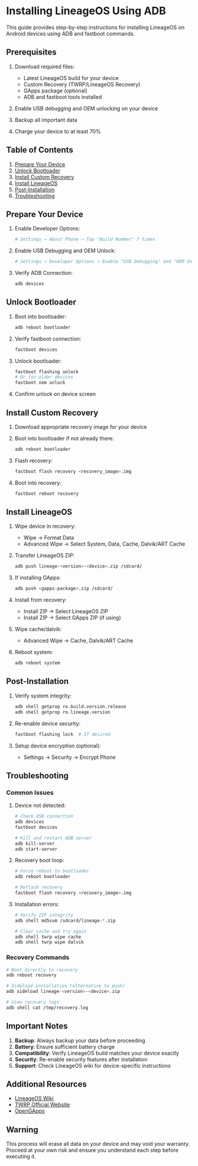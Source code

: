 # Installing LineageOS Using ADB

This guide provides step-by-step instructions for installing LineageOS on Android devices using ADB and fastboot commands.

## Prerequisites

1. Download required files:
   - Latest LineageOS build for your device
   - Custom Recovery (TWRP/LineageOS Recovery)
   - GApps package (optional)
   - ADB and fastboot tools installed

2. Enable USB debugging and OEM unlocking on your device
3. Backup all important data
4. Charge your device to at least 70%

## Table of Contents

1. [Prepare Your Device](#prepare-your-device)
2. [Unlock Bootloader](#unlock-bootloader)
3. [Install Custom Recovery](#install-custom-recovery)
4. [Install LineageOS](#install-lineageos)
5. [Post-Installation](#post-installation)
6. [Troubleshooting](#troubleshooting)

## Prepare Your Device

1. Enable Developer Options:
   ```bash
   # Settings → About Phone → Tap "Build Number" 7 times
   ```

2. Enable USB Debugging and OEM Unlock:
   ```bash
   # Settings → Developer Options → Enable "USB Debugging" and "OEM Unlocking"
   ```

3. Verify ADB Connection:
   ```bash
   adb devices
   ```

## Unlock Bootloader

1. Boot into bootloader:
   ```bash
   adb reboot bootloader
   ```

2. Verify fastboot connection:
   ```bash
   fastboot devices
   ```

3. Unlock bootloader:
   ```bash
   fastboot flashing unlock
   # Or for older devices
   fastboot oem unlock
   ```

4. Confirm unlock on device screen

## Install Custom Recovery

1. Download appropriate recovery image for your device

2. Boot into bootloader if not already there:
   ```bash
   adb reboot bootloader
   ```

3. Flash recovery:
   ```bash
   fastboot flash recovery <recovery_image>.img
   ```

4. Boot into recovery:
   ```bash
   fastboot reboot recovery
   ```

## Install LineageOS

1. Wipe device in recovery:
   - Wipe → Format Data
   - Advanced Wipe → Select System, Data, Cache, Dalvik/ART Cache

2. Transfer LineageOS ZIP:
   ```bash
   adb push lineage-<version>-<device>.zip /sdcard/
   ```

3. If installing GApps:
   ```bash
   adb push <gapps-package>.zip /sdcard/
   ```

4. Install from recovery:
   - Install ZIP → Select LineageOS ZIP
   - Install ZIP → Select GApps ZIP (if using)

5. Wipe cache/dalvik:
   - Advanced Wipe → Cache, Dalvik/ART Cache

6. Reboot system:
   ```bash
   adb reboot system
   ```

## Post-Installation

1. Verify system integrity:
   ```bash
   adb shell getprop ro.build.version.release
   adb shell getprop ro.lineage.version
   ```

2. Re-enable device security:
   ```bash
   fastboot flashing lock  # If desired
   ```

3. Setup device encryption (optional):
   - Settings → Security → Encrypt Phone

## Troubleshooting

### Common Issues

1. Device not detected:
   ```bash
   # Check USB connection
   adb devices
   fastboot devices

   # Kill and restart ADB server
   adb kill-server
   adb start-server
   ```

2. Recovery boot loop:
   ```bash
   # Force reboot to bootloader
   adb reboot bootloader

   # Reflash recovery
   fastboot flash recovery <recovery_image>.img
   ```

3. Installation errors:
   ```bash
   # Verify ZIP integrity
   adb shell md5sum /sdcard/lineage-*.zip

   # Clear cache and try again
   adb shell twrp wipe cache
   adb shell twrp wipe dalvik
   ```

### Recovery Commands

```bash
# Boot directly to recovery
adb reboot recovery

# Sideload installation (alternative to push)
adb sideload lineage-<version>-<device>.zip

# View recovery logs
adb shell cat /tmp/recovery.log
```

## Important Notes

1. **Backup**: Always backup your data before proceeding
2. **Battery**: Ensure sufficient battery charge
3. **Compatibility**: Verify LineageOS build matches your device exactly
4. **Security**: Re-enable security features after installation
5. **Support**: Check LineageOS wiki for device-specific instructions

## Additional Resources

- [LineageOS Wiki](https://wiki.lineageos.org/)
- [TWRP Official Website](https://twrp.me/)
- [OpenGApps](https://opengapps.org/)

## Warning

This process will erase all data on your device and may void your warranty. Proceed at your own risk and ensure you understand each step before executing it.